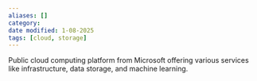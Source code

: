 ```yaml
---
aliases: []
category: 
date modified: 1-08-2025
tags: [cloud, storage]
---
```

Public cloud computing platform from Microsoft offering various services like infrastructure, data storage, and machine learning.